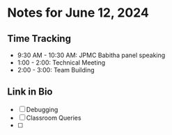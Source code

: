 <!-- Workspace/notes/2024-06-12.md -->
# Notes for June 12, 2024

## Time Tracking
- 9:30 AM - 10:30 AM: JPMC Babitha panel speaking
- 1:00 - 2:00: Technical Meeting
- 2:00 - 3:00: Team Building




## Link in Bio
- [ ] Debugging
- [ ] Classroom Queries
- [ ] 